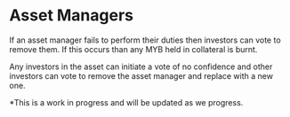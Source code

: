 # Asset Managers

 If an asset manager fails to perform their duties then investors can vote to remove them. If this occurs than any MYB held in collateral is burnt.

 Any investors in the asset can initiate a vote of no confidence and other investors can vote to remove the asset manager and replace with a new one.

\*This is a work in progress and will be updated as we progress.

